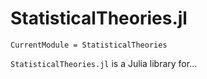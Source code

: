 # StatisticalTheories.jl

```@meta
CurrentModule = StatisticalTheories
```

`StatisticalTheories.jl` is a Julia library for...
